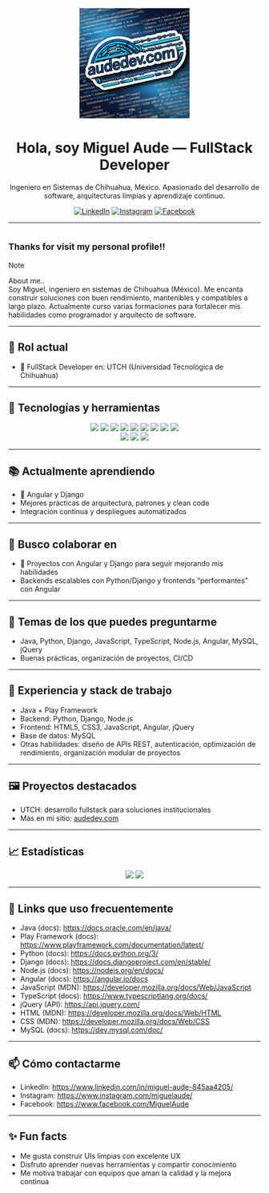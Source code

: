<div align="center">

<img src="https://github.com/mikeaude1/mikeaude1/raw/main/audedevcom4.jpeg" alt="audedev.com image" height="220" width="220">

# Hola, soy Miguel Aude — FullStack Developer

Ingeniero en Sistemas de Chihuahua, México. Apasionado del desarrollo de software, arquitecturas limpias y aprendizaje continuo.  

[![LinkedIn](https://img.shields.io/badge/LinkedIn-Miguel%20Aude-0A66C2?style=for-the-badge&logo=linkedin)](https://www.linkedin.com/in/miguel-aude-845aa4205/)
[![Instagram](https://img.shields.io/badge/Instagram-@miguelaude-E4405F?style=for-the-badge&logo=instagram)](https://www.instagram.com/miguelaude/)
[![Facebook](https://img.shields.io/badge/Facebook-Miguel%20Aude-1877F2?style=for-the-badge&logo=facebook)](https://www.facebook.com/MiguelAude)

</div>

---

## <sub> Thanks for visit my personal profile!! </sub>

> [!NOTE]  
> About me..  
> Soy Miguel, ingeniero en sistemas de Chihuahua (México). Me encanta construir soluciones con buen rendimiento, mantenibles y compatibles a largo plazo. Actualmente curso varias formaciones para fortalecer mis habilidades como programador y arquitecto de software.

---

## 🚀 Rol actual
- 🔭 FullStack Developer en: UTCH (Universidad Tecnológica de Chihuahua)

---

## 🧠 Tecnologías y herramientas
<div align="center">

<a href="https://docs.oracle.com/en/java/"><img src="https://img.shields.io/badge/Java-ED8B00?style=for-the-badge&logo=openjdk&logoColor=white" /></a>
<a href="https://www.playframework.com/documentation/latest/"><img src="https://img.shields.io/badge/Play%20Framework-2C8E3B?style=for-the-badge&logo=playwright&logoColor=white" /></a>
<a href="https://docs.python.org/3/"><img src="https://img.shields.io/badge/Python-3776AB?style=for-the-badge&logo=python&logoColor=white" /></a>
<a href="https://docs.djangoproject.com/en/stable/"><img src="https://img.shields.io/badge/Django-092E20?style=for-the-badge&logo=django&logoColor=white" /></a>
<a href="https://nodejs.org/en/docs/"><img src="https://img.shields.io/badge/Node.js-339933?style=for-the-badge&logo=node.js&logoColor=white" /></a>
<a href="https://angular.io/docs"><img src="https://img.shields.io/badge/Angular-DD0031?style=for-the-badge&logo=angular&logoColor=white" /></a>
<a href="https://developer.mozilla.org/docs/Web/JavaScript"><img src="https://img.shields.io/badge/JavaScript-F7DF1E?style=for-the-badge&logo=javascript&logoColor=000" /></a>
<a href="https://www.typescriptlang.org/docs/"><img src="https://img.shields.io/badge/TypeScript-3178C6?style=for-the-badge&logo=typescript&logoColor=white" /></a>
<a href="https://api.jquery.com/"><img src="https://img.shields.io/badge/jQuery-0769AD?style=for-the-badge&logo=jquery&logoColor=white" /></a>
<br/>
<a href="https://developer.mozilla.org/docs/Web/HTML"><img src="https://img.shields.io/badge/HTML5-E34F26?style=for-the-badge&logo=html5&logoColor=white" /></a>
<a href="https://developer.mozilla.org/docs/Web/CSS"><img src="https://img.shields.io/badge/CSS3-1572B6?style=for-the-badge&logo=css3&logoColor=white" /></a>
<a href="https://dev.mysql.com/doc/"><img src="https://img.shields.io/badge/MySQL-4479A1?style=for-the-badge&logo=mysql&logoColor=white" /></a>

</div>

---

## 📚 Actualmente aprendiendo
- 🌱 Angular y Django
- Mejores prácticas de arquitectura, patrones y clean code
- Integración continua y despliegues automatizados

---

## 🤝 Busco colaborar en
- 👯 Proyectos con Angular y Django para seguir mejorando mis habilidades
- Backends escalables con Python/Django y frontends “performantes” con Angular

---

## 💬 Temas de los que puedes preguntarme
- Java, Python, Django, JavaScript, TypeScript, Node.js, Angular, MySQL, jQuery
- Buenas prácticas, organización de proyectos, CI/CD

---

## 🧭 Experiencia y stack de trabajo
- Java + Play Framework
- Backend: Python, Django, Node.js
- Frontend: HTML5, CSS3, JavaScript, Angular, jQuery
- Base de datos: MySQL
- Otras habilidades: diseño de APIs REST, autenticación, optimización de rendimiento, organización modular de proyectos

---

## 🖼️ Proyectos destacados
- UTCH: desarrollo fullstack para soluciones institucionales
- Más en mi sitio: [audedev.com](https://audedev.com)

---

## 📈 Estadísticas
<div align="center">

<img src="https://github-readme-stats.vercel.app/api?username=mikeaude1&show_icons=true&theme=radical" height="160" />
<img src="https://github-readme-streak-stats.herokuapp.com/?user=mikeaude1&theme=radical" height="160" />

</div>

---

## 📝 Links que uso frecuentemente
- Java (docs): https://docs.oracle.com/en/java/
- Play Framework (docs): https://www.playframework.com/documentation/latest/
- Python (docs): https://docs.python.org/3/
- Django (docs): https://docs.djangoproject.com/en/stable/
- Node.js (docs): https://nodejs.org/en/docs/
- Angular (docs): https://angular.io/docs
- JavaScript (MDN): https://developer.mozilla.org/docs/Web/JavaScript
- TypeScript (docs): https://www.typescriptlang.org/docs/
- jQuery (API): https://api.jquery.com/
- HTML (MDN): https://developer.mozilla.org/docs/Web/HTML
- CSS (MDN): https://developer.mozilla.org/docs/Web/CSS
- MySQL (docs): https://dev.mysql.com/doc/

---

## 📫 Cómo contactarme
- LinkedIn: https://www.linkedin.com/in/miguel-aude-845aa4205/  
- Instagram: https://www.instagram.com/miguelaude/  
- Facebook: https://www.facebook.com/MiguelAude

---

## ✨ Fun facts
- Me gusta construir UIs limpias con excelente UX
- Disfruto aprender nuevas herramientas y compartir conocimiento
- Me motiva trabajar con equipos que aman la calidad y la mejora continua
